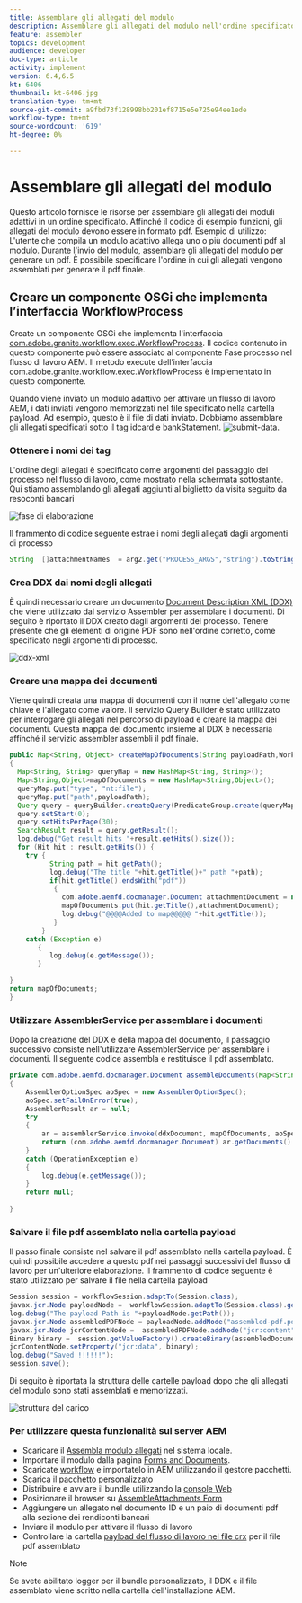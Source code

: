 ```yaml
---
title: Assemblare gli allegati del modulo
description: Assemblare gli allegati del modulo nell'ordine specificato
feature: assembler
topics: development
audience: developer
doc-type: article
activity: implement
version: 6.4,6.5
kt: 6406
thumbnail: kt-6406.jpg
translation-type: tm+mt
source-git-commit: a9fbd73f128998bb201ef8715e5e725e94ee1ede
workflow-type: tm+mt
source-wordcount: '619'
ht-degree: 0%

---
```



# Assemblare gli allegati del modulo

Questo articolo fornisce le risorse per assemblare gli allegati dei moduli adattivi in un ordine specificato. Affinché il codice di esempio funzioni, gli allegati del modulo devono essere in formato pdf. Esempio di utilizzo:
L&#39;utente che compila un modulo adattivo allega uno o più documenti pdf al modulo.
Durante l&#39;invio del modulo, assemblare gli allegati del modulo per generare un pdf. È possibile specificare l&#39;ordine in cui gli allegati vengono assemblati per generare il pdf finale.

## Creare un componente OSGi che implementa l’interfaccia WorkflowProcess

Create un componente OSGi che implementa l&#39;interfaccia [com.adobe.granite.workflow.exec.WorkflowProcess](https://helpx.adobe.com/experience-manager/6-5/sites/developing/using/reference-materials/javadoc/com/adobe/granite/workflow/exec/WorkflowProcess.html). Il codice contenuto in questo componente può essere associato al componente Fase processo nel flusso di lavoro AEM. Il metodo execute dell’interfaccia com.adobe.granite.workflow.exec.WorkflowProcess è implementato in questo componente.

Quando viene inviato un modulo adattivo per attivare un flusso di lavoro AEM, i dati inviati vengono memorizzati nel file specificato nella cartella payload. Ad esempio, questo è il file di dati inviato. Dobbiamo assemblare gli allegati specificati sotto il tag idcard e bankStatement.
![submit-data](assets/submitted-data.JPG).

### Ottenere i nomi dei tag

L&#39;ordine degli allegati è specificato come argomenti del passaggio del processo nel flusso di lavoro, come mostrato nella schermata sottostante. Qui stiamo assemblando gli allegati aggiunti al biglietto da visita seguito da resoconti bancari

![fase di elaborazione](assets/process-step.JPG)

Il frammento di codice seguente estrae i nomi degli allegati dagli argomenti di processo

```java
String  []attachmentNames  = arg2.get("PROCESS_ARGS","string").toString().split(",");
```

### Crea DDX dai nomi degli allegati

È quindi necessario creare un documento [Document Description XML (DDX)](https://helpx.adobe.com/pdf/aem-forms/6-2/ddxRef.pdf) che viene utilizzato dal servizio Assembler per assemblare i documenti. Di seguito è riportato il DDX creato dagli argomenti del processo. Tenere presente che gli elementi di origine PDF sono nell&#39;ordine corretto, come specificato negli argomenti di processo.

![ddx-xml](assets/ddx-xml.JPG)

### Creare una mappa dei documenti

Viene quindi creata una mappa di documenti con il nome dell&#39;allegato come chiave e l&#39;allegato come valore. Il servizio Query Builder è stato utilizzato per interrogare gli allegati nel percorso di payload e creare la mappa dei documenti. Questa mappa del documento insieme al DDX è necessaria affinché il servizio assembler assembli il pdf finale.

```java
public Map<String, Object> createMapOfDocuments(String payloadPath,WorkflowSession workflowSession )
{
  Map<String, String> queryMap = new HashMap<String, String>();
  Map<String,Object>mapOfDocuments = new HashMap<String,Object>();
  queryMap.put("type", "nt:file");
  queryMap.put("path",payloadPath);
  Query query = queryBuilder.createQuery(PredicateGroup.create(queryMap),workflowSession.adaptTo(Session.class));
  query.setStart(0);
  query.setHitsPerPage(30);
  SearchResult result = query.getResult();
  log.debug("Get result hits "+result.getHits().size());
  for (Hit hit : result.getHits()) {
    try {
          String path = hit.getPath();
          log.debug("The title "+hit.getTitle()+" path "+path);
          if(hit.getTitle().endsWith("pdf"))
           {
             com.adobe.aemfd.docmanager.Document attachmentDocument = new com.adobe.aemfd.docmanager.Document(path);
             mapOfDocuments.put(hit.getTitle(),attachmentDocument);
             log.debug("@@@@Added to map@@@@@ "+hit.getTitle());
           }
        }
    catch (Exception e)
       {
          log.debug(e.getMessage());
       }

}
return mapOfDocuments;
}
```

### Utilizzare AssemblerService per assemblare i documenti

Dopo la creazione del DDX e della mappa del documento, il passaggio successivo consiste nell&#39;utilizzare AssemblerService per assemblare i documenti.
Il seguente codice assembla e restituisce il pdf assemblato.

```java
private com.adobe.aemfd.docmanager.Document assembleDocuments(Map<String, Object> mapOfDocuments, com.adobe.aemfd.docmanager.Document ddxDocument)
{
    AssemblerOptionSpec aoSpec = new AssemblerOptionSpec();
    aoSpec.setFailOnError(true);
    AssemblerResult ar = null;
    try
    {
        ar = assemblerService.invoke(ddxDocument, mapOfDocuments, aoSpec);
        return (com.adobe.aemfd.docmanager.Document) ar.getDocuments().get("GeneratedDocument.pdf");
    }
    catch (OperationException e)
    {
        log.debug(e.getMessage());
    }
    return null;
    
}
```

### Salvare il file pdf assemblato nella cartella payload

Il passo finale consiste nel salvare il pdf assemblato nella cartella payload. È quindi possibile accedere a questo pdf nei passaggi successivi del flusso di lavoro per un&#39;ulteriore elaborazione.
Il frammento di codice seguente è stato utilizzato per salvare il file nella cartella payload

```java
Session session = workflowSession.adaptTo(Session.class);
javax.jcr.Node payloadNode =  workflowSession.adaptTo(Session.class).getNode(workItem.getWorkflowData().getPayload().toString());
log.debug("The payload Path is "+payloadNode.getPath());
javax.jcr.Node assembledPDFNode = payloadNode.addNode("assembled-pdf.pdf", "nt:file"); 
javax.jcr.Node jcrContentNode =  assembledPDFNode.addNode("jcr:content", "nt:resource");
Binary binary =  session.getValueFactory().createBinary(assembledDocument.getInputStream());
jcrContentNode.setProperty("jcr:data", binary);
log.debug("Saved !!!!!!"); 
session.save();
```

Di seguito è riportata la struttura delle cartelle payload dopo che gli allegati del modulo sono stati assemblati e memorizzati.

![struttura del carico](assets/payload-structure.JPG)

### Per utilizzare questa funzionalità sul server AEM

* Scaricare il [Assembla modulo allegati](assets/assemble-form-attachments-af.zip) nel sistema locale.
* Importare il modulo dalla pagina [Forms and Documents](http://localhost:4502/aem/forms.html/content/dam/formsanddocuments).
* Scaricate [workflow](assets/assemble-form-attachments.zip) e importatelo in AEM utilizzando il gestore pacchetti.
* Scarica il [pacchetto personalizzato](assets/assembletaskattachments.assembletaskattachments.core-1.0-SNAPSHOT.jar)
* Distribuire e avviare il bundle utilizzando la [console Web](http://localhost:4502/system/console/bundles)
* Posizionare il browser su [AssembleAttachments Form](http://localhost:4502/content/dam/formsanddocuments/assembleattachments/jcr:content?wcmmode=disabled)
* Aggiungere un allegato nel documento ID e un paio di documenti pdf alla sezione dei rendiconti bancari
* Inviare il modulo per attivare il flusso di lavoro
* Controllare la cartella [payload del flusso di lavoro nel file crx](http://localhost:4502/crx/de/index.jsp#/var/fd/dashboard/payload) per il file pdf assemblato

>[!NOTE]
> Se avete abilitato logger per il bundle personalizzato, il DDX e il file assemblato viene scritto nella cartella dell&#39;installazione AEM.

